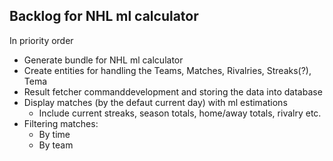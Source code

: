 Backlog for NHL ml calculator
-------------------------

In priority order

* Generate bundle for NHL ml calculator
* Create entities for handling the Teams, Matches, Rivalries, Streaks(?), Tema
* Result fetcher commanddevelopment and storing the data into database
* Display matches (by the defaut current day) with ml estimations
  * Include current streaks, season totals, home/away totals, rivalry etc.
* Filtering matches:
  * By time
  * By team
